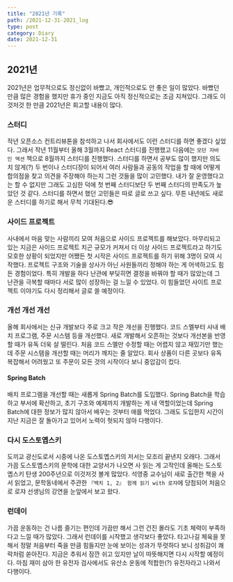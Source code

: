 ```yaml
---
title: "2021년 기록"
path: /2021-12-31-2021_log
type: post
category: Diary
date: 2021-12-31
---
```


## 2021년
2021년은 업무적으로도 정신없이 바빴고, 개인적으로도 안 좋은 일이 많았다. 바빴던 만큼 많은 경험을 했지만 휴가 중인 지금도 아직 정신적으로는 조금 지쳐있다. 그래도 이것저것 한 만큼 2021년은 회고할 내용이 많다.

### 스터디
작년 오픈소스 컨트리뷰톤을 참석하고 나서 회사에서도 이런 스터디를 하면 좋겠다 싶었다. 그래서 작년 11월부터 올해 3월까지 React 스터디를 진행했고 다음에는 `모던 자바 인 액션` 책으로 8월까지 스터디를 진행했다. 스터디를 하면서 공부도 많이 했지만 의도치 않게(?) 두 번이나 스터디장이 되어서 여러 사람들과 공동의 작업을 할 때에 어떻게 합의점을 찾고 의견을 주장해야 하는지 그런 것들을 많이 고민했다. 내가 잘 운영했다고는 할 수 없지만 그래도 고심한 덕에 첫 번째 스터디보단 두 번째 스터디의 만족도가 높았던 것 같다. 스터디를 하면서 했던 고민들은 따로 글로 쓰고 싶다. 무튼 내년에도 새로운 스터디를 하기로 해서 무척 기대된다.😎

### 사이드 프로젝트
사내에서 마음 맞는 사람끼리 모여 처음으로 사이드 프로젝트를 해보았다. 마무리되고 있는 지금은 사이드 프로젝트 치곤 규모가 커져서 더 이상 사이드 프로젝트라고 하기도 모호한 상황이 되었지만 어쨌든 첫 시작은 사이드 프로젝트를 하기 위해 3명이 모여 시작했다. 프로젝트 구조와 기술을 상사가 아닌 사원들끼리 정해야 하는 게 어색하고도 힘든 경험이었다. 특히 개발을 하다 난관에 부딪히면 결정을 바꿔야 할 때가 많았는데 그 난관을 극복할 때마다 서로 많이 성장하는 걸 느낄 수 있었다. 이 힘들었던 사이트 프로젝트 이야기도 다시 정리해서 글로 쓸 예정이다.

### 개선 개선 개선
올해 회사에서는 신규 개발보다 주로 크고 작은 개선을 진행했다. 코드 스멜부터 사내 배치 프로그램, 주문 시스템 등을 개선했다. 새로 개발해서 오픈하는 것보다 개선본을 반영할 때가 유독 더욱 살 떨린다. 처음 코드 스멜만 수정할 때는 어렵지 않고 재밌기만 했는데 주문 시스템을 개선할 때는 머리가 깨지는 줄 알았다. 회사 상품이 다른 곳보다 유독 복잡해서 어려웠고 또 주문이 모든 것의 시작이다 보니 중압감이 컸다. 

#### Spring Batch
배치 프로그램을 개선할 때는 새롭게 Spring Batch를 도입했다. Spring Batch을 학습하고 부서에 확산하고, 초기 구조와 예제까지 개발하는 게 내 역할이었는데 Spring Batch에 대한 정보가 많지 않아서 배우는 것부터 애를 먹었다. 그래도 도입한지 시간이 지난 지금은 잘 돌아가고 있어서 노력이 헛되지 않아 다행이다.

### 다시 도스토옙스키
도끼교 광신도로서 시중에 나온 도스토옙스키의 저서는 모조리 끝낸지 오래다. 그래서 가끔 도스토옙스키의 문학에 대한 교양서가 나오면 사 읽는 게 고작인데 올해는 도스토옙스키 탄생 200주년으로 이것저것 볼게 많았다. 석영중 교수님이 새로 출간한 책을 사서 읽었고, 문학동네에서 주관한 `『백치 1, 2』 함께 읽기 with 로쟈`에 당첨되어 처음으로 로쟈 선생님의 강연을 눈앞에서 보고 왔다.

### 런데이
가끔 운동하는 건 나름 즐기는 편인데 가끔만 해서 그런 건진 몰라도 기초 체력이 부족하다고 느낄 때가 많았다. 그래서 런데이를 시작했고 생각보다 좋았다. 타고나길 체육을 못해서 정말 처음부터 죽을 만큼 힘들지만 눈에 보이는 성과가 뚜렷하다 보니 성취감이 쾌락처럼 쏟아진다. 지금은 추워서 잠깐 쉬고 있지만 날이 따뜻해지면 다시 시작할 예정이다. 마침 재미 삼아 한 유전자 검사에서도 유산소 운동에 적합한(?) 유전자라고 나와서 다행이다.